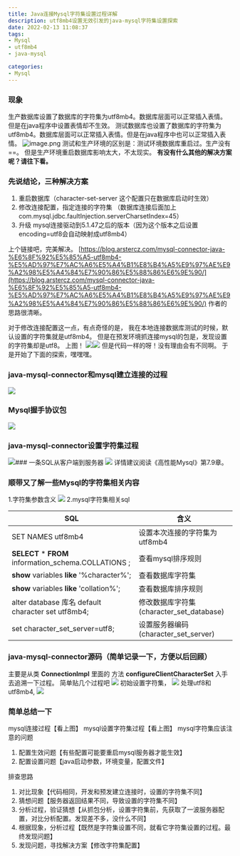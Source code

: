 ```yaml
---
title: Java连接Mysql字符集设置过程详解
description: utf8mb4设置无效引发的java-mysql字符集设置探索
date: 2022-02-13 11:08:37
tags:
- Mysql
- utf8mb4
- java-mysql

categories:
- Mysql
---
```

<meta name="referrer" content="no-referrer" />
<!-- more -->

### 现象
生产数据库设置了数据库的字符集为utf8mb4。数据库层面可以正常插入表情。但是在java程序中设置表情却不生效。
测试数据库也设置了数据库的字符集为utf8mb4。数据库层面可以正常插入表情。但是在java程序中也可以正常插入表情。
![image.png](https://cdn.nlark.com/yuque/0/2022/png/21760570/1644722332307-797c071b-32f4-4d59-8513-95fed07ffc3b.png#clientId=uc18636e8-2b8f-4&crop=0&crop=0&crop=1&crop=1&from=paste&height=305&id=ubb297f7d&margin=%5Bobject%20Object%5D&name=image.png&originHeight=610&originWidth=610&originalType=binary&ratio=1&rotation=0&showTitle=false&size=172833&status=done&style=none&taskId=ud023eee6-4b58-4ba8-a347-447daf466bd&title=&width=305)
测试和生产环境的区别是：测试环境数据库重启过。生产没有==。
但是生产环境重启数据库影响太大，不太现实。
**有没有什么其他的解决方案呢？请往下看。**
### 先说结论，三种解决方案

1. 重启数据库（character-set-server 这个配置只在数据库启动时生效）
1. 修改连接配置，指定连接的字符集 （数据库连接后面加上  com.mysql.jdbc.faultInjection.serverCharsetIndex=45）
1. 升级 mysql连接驱动到5.1.47之后的版本（因为这个版本之后设置encoding=utf8会自动映射成utf8mb4）



上个链接吧，完美解决。
[https://blog.arstercz.com/mysql-connector-java-%E6%8F%92%E5%85%A5-utf8mb4-%E5%AD%97%E7%AC%A6%E5%A4%B1%E8%B4%A5%E9%97%AE%E9%A2%98%E5%A4%84%E7%90%86%E5%88%86%E6%9E%90/](https://blog.arstercz.com/mysql-connector-java-%E6%8F%92%E5%85%A5-utf8mb4-%E5%AD%97%E7%AC%A6%E5%A4%B1%E8%B4%A5%E9%97%AE%E9%A2%98%E5%A4%84%E7%90%86%E5%88%86%E6%9E%90/)
作者的思路很清晰。


对于修改连接配置这一点，有点奇怪的是，
我在本地连接数据库测试的时候，默认设置的字符集就是utf8mb4。
但是在预发环境抓连接mysql的包是，发现设置的字符集却是utf8。
上图！
![](https://cdn.nlark.com/yuque/0/2022/png/21760570/1644639927264-76c34c17-ff19-4edd-82de-eb0f162cf63f.png#crop=0&crop=0&crop=1&crop=1&id=z9IGe&originHeight=1006&originWidth=2854&originalType=binary&ratio=1&rotation=0&showTitle=false&status=done&style=none&title=)![](https://cdn.nlark.com/yuque/0/2022/png/21760570/1644639927397-767941f4-11c8-4469-8d5c-7c7d7db46adc.png#crop=0&crop=0&crop=1&crop=1&id=UnY3o&originHeight=1040&originWidth=2828&originalType=binary&ratio=1&rotation=0&showTitle=false&status=done&style=none&title=)
但是代码一样的呀！没有理由会有不同啊。
于是开始了下面的探索，嘿嘿嘿。
### java-mysql-connector和mysql建立连接的过程


![](https://cdn.nlark.com/yuque/__puml/215108b658172281aaa6b00b3c0ff2ea.svg#lake_card_v2=eyJ0eXBlIjoicHVtbCIsImNvZGUiOiJAc3RhcnR1bWwgXG5KYXZh56iL5bqPIC0-IG15c3Fs5pyN5Yqh5ZmoOiBUQ1DlsYLmj6HmiYsgXG5teXNxbOacjeWKoeWZqCAtLT4gSmF2Yeeoi-W6jzogVENQ56Gu6K6kQUNLIFxubXlzcWzmnI3liqHlmaggLS0-IEphdmHnqIvluo86IE1ZU1FM6Zeu5YCZ5a6i5oi356uvIFxuSmF2Yeeoi-W6jyAtPiBteXNxbOacjeWKoeWZqDog5bim55So5oi35ZCN5a-G56CB55m75b2V5oyH5a6a5pWw5o2u5bqTIFxubXlzcWzmnI3liqHlmaggLS0-IEphdmHnqIvluo86IOi_lOWbnk1ZU1FM5o-h5omL5YyFIFxuSmF2Yeeoi-W6jyAtPiBteXNxbOacjeWKoeWZqDog5bim6L-e5o6l5Zmo54mI5pys6I635Y-W5pyN5Yqh5Zmo55qE5LiA5Lqb5L-h5oGv77yIYXV0b19pbmNyZW1lbnQsdGltZXpvbmUsY2hhcnNldO-8iSBcbm15c3Fs5pyN5Yqh5ZmoIC0tPiBKYXZh56iL5bqPOiDov5Tlm57nm7jlhbPkv6Hmga8gXG5KYXZh56iL5bqPIC0-IG15c3Fs5pyN5Yqh5ZmoOiDorr7nva7ov57mjqXnmoTlrZfnrKbpm4bkuYvnsbvnmoTkv6Hmga8gXG5AZW5kdW1sIiwidXJsIjoiaHR0cHM6Ly9jZG4ubmxhcmsuY29tL3l1cXVlL19fcHVtbC8yMTUxMDhiNjU4MTcyMjgxYWFhNmIwMGIzYzBmZjJlYS5zdmciLCJpZCI6IlpyVTFzIiwibWFyZ2luIjp7InRvcCI6dHJ1ZSwiYm90dG9tIjp0cnVlfSwiY2FyZCI6ImRpYWdyYW0ifQ==)

### **Mysql握手协议包**
![](https://cdn.nlark.com/yuque/0/2022/png/21760570/1644639927551-0686ab45-a97c-4d00-9fe1-bccbf4180a18.png#crop=0&crop=0&crop=1&crop=1&id=piDWS&originHeight=300&originWidth=256&originalType=binary&ratio=1&rotation=0&showTitle=false&status=done&style=none&title=)
### java-mysql-connector设置字符集过程
![](https://cdn.nlark.com/yuque/__puml/0f7c6a105655ff6349ab519fb691bd72.svg#lake_card_v2=eyJ0eXBlIjoicHVtbCIsImNvZGUiOiJAc3RhcnR1bWwgXG465byA5ZCv572R57uc6L-e5o6lOyBcbjrnmbvlvZVNeXNxbOacjeWKoeWZqDsgXG466I635Y-WTXlzcWzmnI3liqHlmajov5Tlm57mj6HmiYvljIU7IFxuOuino-aekE15c3Fs5pyN5Yqh5Zmo5a2X56ym6ZuGOyBcbmlmICjphY3nva7kuK3orr7nva7orr7nva7kuoblrZfnrKbpm4Y_KSB0aGVuICh5ZXMpICAgXG5cdDrlrZfnrKbpm4bvvIhzZXJ2ZXJDaGFyc2V0SW5kZXjvvIkgPSDphY3nva7kuK3ojrflj5blrZfnrKbpm4borr7nva47IFxuZWxzZSAobm8pICAgXG5cdDrlrZfnrKbpm4bvvIhzZXJ2ZXJDaGFyc2V0SW5kZXjvvIkgPSDmnI3liqHlmajlrZfnrKbpm4Y7IFxuZW5kaWYgXG5cdDrorr7nva7lrqLmiLfnq6_ov57mjqXnmoTlrZfnrKbpm4Yo6YCa6L-H572R57uc5Y-R6YCB57uZbXlzcWzmnI3liqHlmagpOyBcbkBlbmR1bWwiLCJ1cmwiOiJodHRwczovL2Nkbi5ubGFyay5jb20veXVxdWUvX19wdW1sLzBmN2M2YTEwNTY1NWZmNjM0OWFiNTE5ZmI2OTFiZDcyLnN2ZyIsImlkIjoibE0yMmYiLCJtYXJnaW4iOnsidG9wIjp0cnVlLCJib3R0b20iOnRydWV9LCJjYXJkIjoiZGlhZ3JhbSJ9)### 一条SQL从客户端到服务器
![](https://cdn.nlark.com/yuque/0/2022/png/21760570/1644639927642-05a3a361-fb53-4040-8570-47c6799eed80.png#crop=0&crop=0&crop=1&crop=1&id=W4n9Q&originHeight=289&originWidth=612&originalType=binary&ratio=1&rotation=0&showTitle=false&status=done&style=none&title=)
详情建议阅读《高性能Mysql》第7.9章。


### 顺带又了解一些Mysql的字符集相关内容
1.字符集参数含义
![](https://cdn.nlark.com/yuque/0/2022/png/21760570/1644639927731-6d915569-5094-48e9-8a40-edec9ed8a0c8.png#crop=0&crop=0&crop=1&crop=1&id=YhfqT&originHeight=342&originWidth=785&originalType=binary&ratio=1&rotation=0&showTitle=false&status=done&style=none&title=)
2.mysql字符集相关sql

| SQL | 含义 |
| --- | --- |
| SET NAMES utf8mb4 | 设置本次连接的字符集为utf8mb4 |
| **SELECT** * **FROM** information_schema.COLLATIONS ; | 查看mysql排序规则 |
| **show** variables **like** '%character%'; | 查看数据库字符集 |
| **show** variables **like** 'collation%'; | 查看数据库排序规则 |
| alter database 库名 default character set utf8mb4; | 修改数据库字符集(character_set_database) |
| set character_set_server=utf8; | 设置服务器编码(character_set_server) |



### java-mysql-connector源码（简单记录一下，方便以后回顾）
主要是从类  **ConnectionImpl** 里面的 方法  **configureClientCharacterSet** 入手去追溯一下过程。
简单贴几个过程吧
![](https://cdn.nlark.com/yuque/0/2022/png/21760570/1644639927814-ee993b88-9c5c-48b1-a7f1-f36bcda25a7a.png#crop=0&crop=0&crop=1&crop=1&id=gvkMG&originHeight=95&originWidth=1032&originalType=binary&ratio=1&rotation=0&showTitle=false&status=done&style=none&title=)
初始设置字符集，
![](https://cdn.nlark.com/yuque/0/2022/png/21760570/1644639927903-d5afe078-85e1-4d8d-b105-74d2f9ff9fd1.png#crop=0&crop=0&crop=1&crop=1&id=nqtTU&originHeight=151&originWidth=1013&originalType=binary&ratio=1&rotation=0&showTitle=false&status=done&style=none&title=)
处理utf8和utf8mb4,
![](https://cdn.nlark.com/yuque/0/2022/png/21760570/1644639927993-3f142a55-bb36-44b0-877d-43aa18d4ea1d.png#crop=0&crop=0&crop=1&crop=1&id=Vkn95&originHeight=387&originWidth=1267&originalType=binary&ratio=1&rotation=0&showTitle=false&status=done&style=none&title=)


### 简单总结一下
mysql连接过程【看上图】
mysql设置字符集过程【看上图】
mysql字符集应该注意的问题

1. 配置生效问题【有些配置可能要重启mysql服务器才能生效】
1. 配置设置问题【java启动参数，环境变量，配置文件】

排查思路

1. 对比现象【代码相同，开发和预发建立连接时，设置的字符集不同】
1. 猜想问题【服务器返回结果不同，导致设置的字符集不同】
1. 分析过程，验证猜想【从抓包分析，设置字符集前，先获取了一波服务器配置，对比分析配置。发现差不多，没什么不同】
1. 根据现象，分析过程【既然是字符集设置不同，就看它字符集设置的过程。最终发现问题】
1. 发现问题，寻找解决方案【修改字符集配置】

